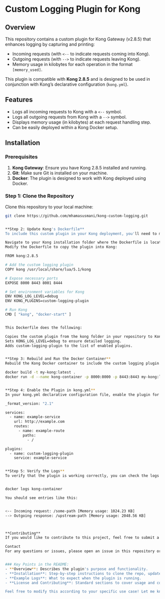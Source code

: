 # Custom Logging Plugin for Kong

## Overview

This repository contains a custom plugin for Kong Gateway (v2.8.5) that enhances logging by capturing and printing:
- Incoming requests (with `<--` to indicate requests coming into Kong).
- Outgoing requests (with `-->` to indicate requests leaving Kong).
- Memory usage in kilobytes for each operation in the format `[memory_used]`.

This plugin is compatible with **Kong 2.8.5** and is designed to be used in conjunction with Kong’s declarative configuration (`kong.yml`).

## Features

- Logs all incoming requests to Kong with a `<--` symbol.
- Logs all outgoing requests from Kong with a `-->` symbol.
- Displays memory usage (in kilobytes) at each request handling step.
- Can be easily deployed within a Kong Docker setup.

## Installation

### Prerequisites

1. **Kong Gateway**: Ensure you have Kong 2.8.5 installed and running.
2. **Git**: Make sure Git is installed on your machine.
3. **Docker**: The plugin is designed to work with Kong deployed using Docker.

### Step 1: Clone the Repository

Clone this repository to your local machine:

```bash
git clone https://github.com/mhamasusmani/kong-custom-logging.git


**Step 2: Update Kong's Dockerfile**
To include this custom plugin in your Kong deployment, you'll need to modify the Dockerfile to copy the plugin files into the appropriate directory inside the Kong container.

Navigate to your Kong installation folder where the Dockerfile is located.
Modify the Dockerfile to copy the plugin into Kong:

FROM kong:2.8.5

# Add the custom logging plugin
COPY kong /usr/local/share/lua/5.1/kong

# Expose necessary ports
EXPOSE 8000 8443 8001 8444

# Set environment variables for Kong
ENV KONG_LOG_LEVEL=debug
ENV KONG_PLUGINS=custom-logging-plugin

# Run Kong
CMD [ "kong", "docker-start" ]


This Dockerfile does the following:

Copies the custom plugin from the kong folder in your repository to Kong’s plugin directory.
Sets KONG_LOG_LEVEL=debug to ensure detailed logging.
Adds custom-logging-plugin to the list of enabled plugins.


**Step 3: Rebuild and Run the Docker Container**
Rebuild the Kong Docker container to include the custom logging plugin:

docker build -t my-kong:latest .
docker run -d --name kong-container -p 8000:8000 -p 8443:8443 my-kong:latest


**Step 4: Enable the Plugin in kong.yml**
In your kong.yml declarative configuration file, enable the plugin for your service or route:

_format_version: "2.1"

services:
  - name: example-service
    url: http://example.com
    routes:
      - name: example-route
        paths:
          - /

plugins:
  - name: custom-logging-plugin
    service: example-service


**Step 5: Verify the Logs**
To verify that the plugin is working correctly, you can check the logs of the running Kong container:


docker logs kong-container

You should see entries like this:


<-- Incoming request: /some-path [Memory usage: 1024.23 KB]
--> Outgoing response: /upstream-path [Memory usage: 2048.56 KB]



**Contributing**
If you would like to contribute to this project, feel free to submit a pull request with improvements, bug fixes, or new features!

Contact
For any questions or issues, please open an issue in this repository or contact me at usmani_hamas@live.com.


### Key Points in the README:
- **Overview**: Describes the plugin's purpose and functionality.
- **Installation**: Step-by-step instructions to clone the repo, update the Dockerfile, and run the Kong container.
- **Example Logs**: What to expect when the plugin is running.
- **License and Contributing**: Standard sections to cover usage and contribution guidelines.

Feel free to modify this according to your specific use case! Let me know if you need further assistance.
